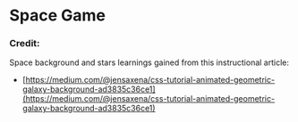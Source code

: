 # Space Game

### Credit:

Space background and stars learnings gained from this instructional article:

- [https://medium.com/@jensaxena/css-tutorial-animated-geometric-galaxy-background-ad3835c36ce1](https://medium.com/@jensaxena/css-tutorial-animated-geometric-galaxy-background-ad3835c36ce1)
